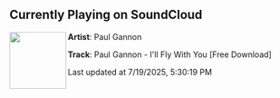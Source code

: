 ## Currently Playing on SoundCloud

[<img align="left" width="100" src="https://i1.sndcdn.com/artworks-hUdmE0VNcT7dkefy-DMLkQg-t500x500.png">](https://soundcloud.com/paul-gannon-2nd-account/paul-gannon-ill-fly-with-you-free-download)

**Artist**: Paul Gannon 

**Track**: Paul Gannon - I'll Fly With You [Free Download]

Last updated at 7/19/2025, 5:30:19 PM
